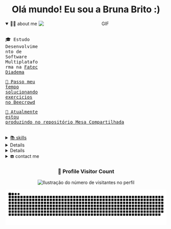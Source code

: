<h1 align="center">Olá mundo! Eu sou a Bruna Brito :)</h1>

<a target="_blank" align="center">
  <img align="right" top="500" height="300" width="400" alt="GIF" src="https://i.pinimg.com/originals/cf/bf/47/cfbf47ce7bb75b48032153ed1ed5d91d.gif">
</a>

<details open> 
  <summary> 👩‍💻 about me </summary>
  <div>
  <samp>
   <br>
<p>🎓 Estudo Desenvolvimento de Software Multiplataforma  na <a href="https://fatecdiadema.com.br/">Fatec Diadema </p>
<p> 👾 Passo meu tempo solucionando exercicios no <a href="https://www.beecrowd.com.br/judge/pt/profile/884431"> Beecrowd </p>
<p> 🍝 Atualmente estou produzindo no repositório <a href="https://github.com/brunabrits/MesaCompartilhada_PI"> Mesa Compartilhada</p>
   <br>
     </samp>
  </div>    
</details>


<details > 
  <summary> 📚 skills </summary>
  <div>
  <samp>
   <summary><h3>Languages</h3></summary>
  <img align="center" alt="Bruna-py" height="50" width="40" src="https://cdn.jsdelivr.net/gh/devicons/devicon/icons/python/python-plain.svg" />
  <img align="center" alt="Bruna-php" height="70" width="50" src="https://cdn.jsdelivr.net/gh/devicons/devicon/icons/php/php-plain.svg" />
  <img align="center" alt="Bruna-js" height="50" width="40" src="https://raw.githubusercontent.com/devicons/devicon/master/icons/javascript/javascript-plain.svg">
  <img align="center" alt="Bruna-C#" height="50" width="40" src="https://raw.githubusercontent.com/devicons/devicon/master/icons/csharp/csharp-original.svg">
 <br>
<summary><h3>Frameworks</h3></summary>
  <img align="center" alt="Bruna-flutter" height="50" width="40" src="https://cdn.jsdelivr.net/gh/devicons/devicon/icons/flutter/flutter-original.svg" />
  <img align="center" alt="Bruna-bootstrap" height="50" width="40" src="https://cdn.jsdelivr.net/gh/devicons/devicon/icons/bootstrap/bootstrap-plain.svg" />            
   <br>
     </samp>
  </div>    
</details>


<details> 
  <summary>🧮analytics</summary>
  <div>
  <samp>
    
   <p align="center">
    <a href="https://github.com/brunabrits">
   <img width="49.5%" src="https://github-readme-streak-stats.herokuapp.com/?user=brunabrits&theme=gruvbox&hide_border=true&theme=dark" />
   <br>
  <img height="180em" src="https://github-readme-stats.vercel.app/api?username=brunabrits&show_icons=true&theme=dark&include_all_commits=true&count_private=true"/>
  <img height="180em" src="https://github-readme-stats.vercel.app/api/top-langs/?username=brunabrits&layout=compact&langs_count=7&theme=dark"/>
</p>
     <br>
     </samp>
  </div>    
</details>

<details> 
  <summary> 🗂 repositories </summary>
  <div>
  <samp>
   <br>
    <p>📌<b>Linguagens:</b> Estão padronizados os conhecimentos aplicados sobre determinadas linguagens da seguinte forma: "NomeDaLinguagem"+Note, juntos sem espaços ou carateres especiais. Neles estão registrados minhas aplicações e anotações </p>
    <p>📌<b>Academicos e escolares:</b> Estão padronizados com o nome do projeto + o underscore "_"  e o tipo de avaliação a qual foi aplicada, podendo ser invertida a sequência, os tipos de avaliações são: </p>
    <p>  - TCC: Trabalho de conclusão de Curso;</p>
    <p>  - PI: Projeto Integrador;</p>
    <p>  - AT: Atividade.</p>
    <p>📌<b>Cursos, Oficinas, Imersões e outros:</b> Estão padronizados com o nome do repositório em PascalCase e o hifen "-" ao final do nome definido. </p>
    <p>📌 <b>Projetos Pessoais:</b> Vão ser padronizados com ".byb" ao final do nome do repositorio.</p>
    <p>📍 <b>Commits: </b> Na maioria dos respositórios foram aplicados </p>
     - <a href="https://git-cct.vercel.app/"> Git CCT</a> 
    <br>
     - <a href="https://gitmoji.dev/"> GitMoji</a>
  </samp>
  </div>    
</details>

 <details>
  <summary>☎️ contact me</summary>
<div>
  <samp>
    <p align="center">
      <br/>
      <a href="https://www.linkedin.com/in/bruna-brito-/"><img align="center"
         src="https://img.shields.io/badge/linkedin-%231DA1F2.svg?style=for-the-badge&logo=linkedin&logoColor=white"
          height="30"/></a>
          <a href="https://instagram.com/brunineea__/" target="blank"><img align="center"
         src="https://img.shields.io/badge/instagram-%23E4405F.svg?style=for-the-badge&logo=Instagram&logoColor=white"
        height="30"/></a>
    </p>
  </samp>
</div>
</details>

<div align="center">
  <h3><b>📍 Profile Visitor Count</b></h3>

<p align="center">
  <img src="https://profile-counter.glitch.me/brunabrits/count.svg" alt="Ilustração do número de visitantes no perfil"/>

![Snake animation](https://github.com/brunabrits/brunabrits/blob/output/github-contribution-grid-snake.svg)

</div>
     
          
  

